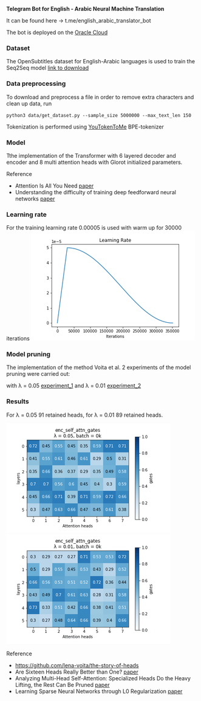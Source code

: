 **Telegram Bot for English - Arabic Neural Machine Translation**

It can be found here -> t.me/english_arabic_translator_bot

The bot is deployed on the [Oracle Cloud](https://www.oracle.com/index.html)

### **Dataset**
The OpenSubtitles dataset for English-Arabic languages is used to train the Seq2Seq model [link to download](https://opus.nlpl.eu/download.php?f=OpenSubtitles/v2018/moses/ar-en.txt.zip)

### **Data preprocessing**

To download and preprocess a file in order to remove extra characters and clean up data, run

```
python3 data/get_dataset.py --sample_size 5000000 --max_text_len 150
```
Tokenization is performed using [YouTokenToMe](https://github.com/VKCOM/YouTokenToMe) BPE-tokenizer
### **Model**
Tthe implementation of the Transformer with 6 layered decoder and encoder and 8 multi attention heads with Glorot initialized parameters. 

Reference
* Attention Is All You Need [paper](https://proceedings.neurips.cc/paper/2017/file/3f5ee243547dee91fbd053c1c4a845aa-Paper.pdf)
* Understanding the difficulty of training deep feedforward neural networks [paper](http://proceedings.mlr.press/v9/glorot10a/glorot10a.pdf)

### **Learning rate**
For the training learning rate 0.00005 is used with warm up for 30000 iterations
![alt text](https://github.com/KristinaRay/english-arabic-nmt-bot/blob/main/pics/learning_rate.png)

### **Model pruning**
The implementation of the method Voita et al.
2 experiments of the model pruning were carried out:

with λ = 0.05 [experiment_1](https://github.com/KristinaRay/english-arabic-nmt-bot/tree/main/experiment_1) and λ = 0.01 [experiment_2](https://github.com/KristinaRay/english-arabic-nmt-bot/tree/main/experiment_2)

### **Results**

For λ = 0.05 91 retained heads, for λ = 0.01 89 retained heads.

![alt text](https://github.com/KristinaRay/english-arabic-nmt-bot/blob/main/experiment_1/assets/enc_self_attn_gates.gif)
![alt text](https://github.com/KristinaRay/english-arabic-nmt-bot/blob/main/experiment_2/assets/enc_self_attn_gates.gif)

Reference
* https://github.com/lena-voita/the-story-of-heads
* Are Sixteen Heads Really Better than One? [paper](https://blog.ml.cmu.edu/2020/03/20/are-sixteen-heads-really-better-than-one/)
* Analyzing Multi-Head Self-Attention: Specialized Heads Do the Heavy Lifting, the Rest Can Be Pruned [paper](https://aclanthology.org/P19-1580.pdf)
* Learning Sparse Neural Networks through L0 Regularization [paper](https://openreview.net/pdf?id=H1Y8hhg0b)
